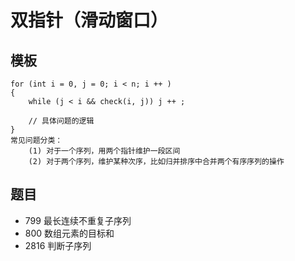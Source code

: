 # 双指针（滑动窗口）

## 模板

```
for (int i = 0, j = 0; i < n; i ++ )
{
    while (j < i && check(i, j)) j ++ ;

    // 具体问题的逻辑
}
常见问题分类：
    (1) 对于一个序列，用两个指针维护一段区间
    (2) 对于两个序列，维护某种次序，比如归并排序中合并两个有序序列的操作
```

## 题目

- 799 最长连续不重复子序列
- 800 数组元素的目标和
- 2816 判断子序列
